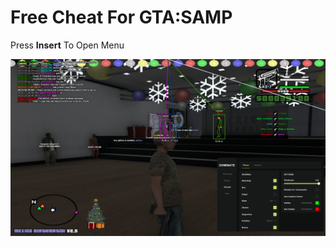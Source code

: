 <h1>Free Cheat For GTA:SAMP</h1>
<p>Press <b>Insert</b> To Open Menu</p>

![Image](https://github.com/sulovych/dominate/blob/main/sa-mp-062.png?raw=true)
